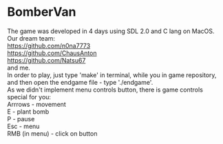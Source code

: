 # BomberVan
The game was developed in 4 days using SDL 2.0 and C lang on MacOS.\
Our dream team:\
https://github.com/n0na7773 \
https://github.com/ChausAnton \
https://github.com/Natsu67 \
and me.\
In order to play, just type 'make' in terminal, while you in game repository, and then open the endgame file - type './endgame'.\
As we didn't implement menu controls button, there is game controls special for you:\
Arrrows - movement\
E - plant bomb\
P - pause\
Esc - menu\
RMB (in menu) - click on button
